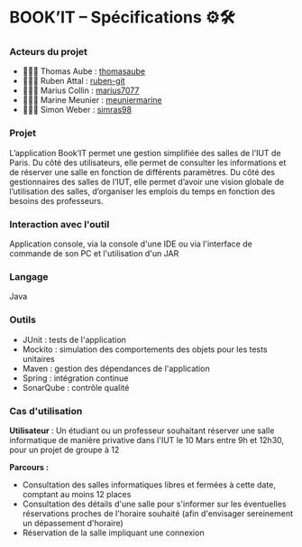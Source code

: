# BOOK’IT – Spécifications ⚙️🛠

### Acteurs du projet

* 👨🏻‍💻 Thomas Aube : [thomasaube](https://github.com/thomasaube)
* 👨🏻‍💻 Ruben Attal : [ruben-git](https://github.com/ruben-git)
* 👨🏻‍💻 Marius Collin : [marius7077](https://github.com/marius7077)
* 👩🏼‍💻 Marine Meunier : [meuniermarine](https://github.com/ViBiOh)
* 👨🏻‍💻 Simon Weber : [simras98](https://github.com/simras98)


### Projet

L’application Book’IT permet une gestion simplifiée des salles de l’IUT de Paris. Du côté des utilisateurs, elle permet de consulter les informations et de réserver une salle en fonction de différents paramètres. 
Du côté des gestionnaires des salles de l’IUT, elle permet d’avoir une vision globale de l’utilisation des salles, d’organiser les emplois du temps en fonction des besoins des professeurs. 


### Interaction avec l'outil

Application console, via la console d'une IDE ou via l'interface de commande de son PC et l'utilisation d'un JAR


### Langage

Java


### Outils 

* JUnit : tests de l'application
* Mockito : simulation des comportements des objets pour les tests unitaires
* Maven : gestion des dépendances de l'application
* Spring : intégration continue
* SonarQube : contrôle qualité


### Cas d'utilisation

**Utilisateur** : Un étudiant ou un professeur souhaitant réserver une salle informatique de manière privative dans l'IUT le 10 Mars entre 9h et 12h30, pour un projet de groupe à 12

**Parcours :**
* Consultation des salles informatiques libres et fermées à cette date, comptant au moins 12 places
* Consultation des détails d'une salle pour s'informer sur les éventuelles réservations proches de l'horaire souhaité (afin d'envisager sereinement un dépassement d'horaire)
* Réservation de la salle impliquant une connexion

